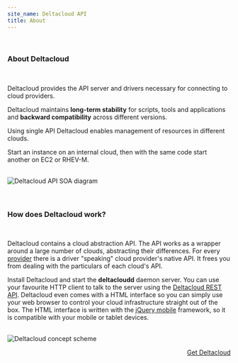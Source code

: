 ```yaml
---
site_name: Deltacloud API
title: About
---
```

<div class="row">

<div class="span4">

<br/>

<h3>About Deltacloud</h3>
<br/>
<p>Deltacloud provides the API server and drivers necessary for connecting to cloud providers.</p> 

<p>Deltacloud maintains <strong>long-term stability</strong> for scripts, tools and applications and <strong>backward compatibility</strong> across different versions.</p>

<p>Using single API Deltacloud enables management of resources in different clouds.</p>

<p>Start an instance on an internal cloud, then with the same code start another on EC2 or RHEV-M.</p>
</div>

<br/>

<div class="span8">
  <img src="/assets/img/diagram-soa.png" alt="Deltacloud API SOA diagram" align="center"/>
</div>

<div class="span12">

<br/>
<br/>
<h3>How does Deltacloud work?</h3>
<br/>
<p>Deltacloud contains a cloud abstraction API. The API works as a wrapper around a large number of clouds, abstracting their differences. For every <a href="/supported-providers.html" rel="tooltip" title="currently supported providers">provider</a> there is a driver "speaking" cloud provider's native API. It frees you from dealing with the particulars of each cloud's API.</p>

<p>Install Deltacloud and start the <strong>deltacloudd</strong> daemon server. You can use your favourite HTTP client to talk to the server using the <a href="/rest-api.html">Deltacloud REST API</a>. Deltacloud even comes with a HTML interface so you can simply use your web browser to control your cloud infrastructure straight out of the box. The HTML interface is written with the <a href="http://jquerymobile.com/">jQuery mobile</a> framework, so it is compatible with your mobile or tablet devices.</p>
<br/>

<img src="/assets/img/deltacloud_concept.gif" alt="Deltacloud concept scheme"/>

<br/>

<a class="btn btn-inverse btn-large" style="float: right" href="/install-deltacloud.html">Get Deltacloud</a>

</div>
</div>

